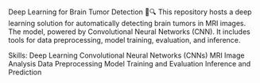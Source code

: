 Deep Learning for Brain Tumor Detection 🧠🔍
This repository hosts a deep learning solution for automatically detecting brain tumors in MRI images. The model, powered by Convolutional Neural Networks (CNN).
It includes tools for data preprocessing, model training, evaluation, and inference. 

Skills:
Deep Learning
Convolutional Neural Networks (CNNs)
MRI Image Analysis
Data Preprocessing
Model Training and Evaluation
Inference and Prediction
